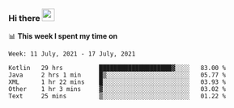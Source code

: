 ### Hi there <a href="https://www.gautamkrishnar.com/"><img src="https://media.giphy.com/media/hvRJCLFzcasrR4ia7z/giphy.gif" width="25px"></a>

📊 **This week I spent my time on**

<!--START_SECTION:waka-->
```text
Week: 11 July, 2021 - 17 July, 2021

Kotlin   29 hrs          ████████████████████▓░░░░   83.00 % 
Java     2 hrs 1 min     █▒░░░░░░░░░░░░░░░░░░░░░░░   05.77 % 
XML      1 hr 22 mins    █░░░░░░░░░░░░░░░░░░░░░░░░   03.93 % 
Other    1 hr 3 mins     ▓░░░░░░░░░░░░░░░░░░░░░░░░   03.02 % 
Text     25 mins         ▒░░░░░░░░░░░░░░░░░░░░░░░░   01.22 % 
```
<!--END_SECTION:waka-->
